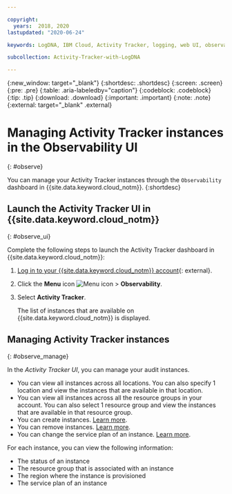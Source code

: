 ```yaml
---

copyright:
  years:  2018, 2020
lastupdated: "2020-06-24"

keywords: LogDNA, IBM Cloud, Activity Tracker, logging, web UI, observability

subcollection: Activity-Tracker-with-LogDNA

---
```


{:new_window: target="_blank"}
{:shortdesc: .shortdesc}
{:screen: .screen}
{:pre: .pre}
{:table: .aria-labeledby="caption"}
{:codeblock: .codeblock}
{:tip: .tip}
{:download: .download}
{:important: .important}
{:note: .note}
{:external: target="_blank" .external}

# Managing Activity Tracker instances in the Observability UI
{: #observe}

You can manage your Activity Tracker instances through the `Observability` dashboard in {{site.data.keyword.cloud_notm}}.
{:shortdesc}



## Launch the Activity Tracker UI in {{site.data.keyword.cloud_notm}}
{: #observe_ui}

Complete the following steps to launch the Activity Tracker dashboard in {{site.data.keyword.cloud_notm}}:

1. [Log in to your {{site.data.keyword.cloud_notm}} account](https://cloud.ibm.com/login){: external}.

2. Click the **Menu** icon ![Menu icon](../icons/icon_hamburger.svg) &gt; **Observability**. 

3. Select **Activity Tracker**. 

    The list of instances that are available on {{site.data.keyword.cloud_notm}} is displayed.


## Managing Activity Tracker instances
{: #observe_manage}

In the *Activity Tracker UI*, you can manage your audit instances. 
* You can view all instances across all locations. You can also specify 1 location and view the instances that are available in that location. 
* You can view all instances across all the resource groups in your account. You can also select 1 resource group and view the instances that are available in that resource group.
* You can create instances. [Learn more](/docs/Activity-Tracker-with-LogDNA?topic=Activity-Tracker-with-LogDNA-provision).
* You can remove instances. [Learn more](/docs/Activity-Tracker-with-LogDNA?topic=Activity-Tracker-with-LogDNA-remove).
* You can change the service plan of an instance. [Learn more](/docs/Activity-Tracker-with-LogDNA?topic=Activity-Tracker-with-LogDNA-upgrade).

For each instance, you can view the following information:
* The status of an instance
* The resource group that is associated with an instance
* The region where the instance is provisioned
* The service plan of an instance








    

